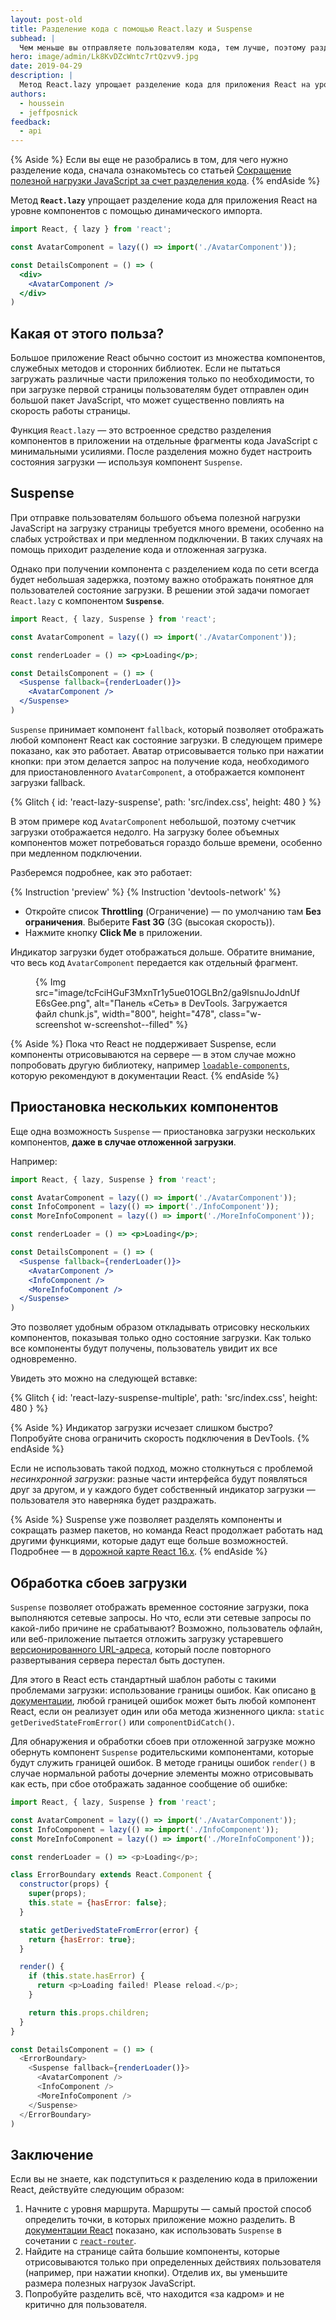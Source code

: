 ```yaml
---
layout: post-old
title: Разделение кода с помощью React.lazy и Suspense
subhead: |
  Чем меньше вы отправляете пользователям кода, тем лучше, поэтому разделяйте пакеты, чтобы не отправлять ненужный код!
hero: image/admin/Lk8KvDZcWntc7rtQzvv9.jpg
date: 2019-04-29
description: |
  Метод React.lazy упрощает разделение кода для приложения React на уровне компонентов с помощью динамического импорта. Вместе с Suspense он позволяет отображать пользователям соответствующее состояние загрузки.
authors:
  - houssein
  - jeffposnick
feedback:
  - api
---
```


{% Aside %}
Если вы еще не разобрались в том, для чего нужно разделение кода, сначала
ознакомьтесь со статьей
[Сокращение полезной нагрузки JavaScript за счет разделения кода](/reduce-javascript-payloads-with-code-splitting).
{% endAside %}

Метод **`React.lazy`** упрощает разделение кода для приложения React на уровне
компонентов с помощью динамического импорта.

```jsx
import React, { lazy } from 'react';

const AvatarComponent = lazy(() => import('./AvatarComponent'));

const DetailsComponent = () => (
  <div>
    <AvatarComponent />
  </div>
)
```

## Какая от этого польза?

Большое приложение React обычно состоит из множества компонентов,
служебных методов и сторонних библиотек. Если не пытаться загружать
различные части приложения только по необходимости, то при загрузке
первой страницы пользователям будет отправлен один большой
пакет JavaScript, что может существенно повлиять на скорость работы страницы.

Функция `React.lazy` — это встроенное средство разделения компонентов
в приложении на отдельные фрагменты кода JavaScript с минимальными усилиями. После
разделения можно будет настроить состояния загрузки — используя компонент
`Suspense`.

## Suspense

При отправке пользователям большого объема полезной нагрузки JavaScript
на загрузку страницы требуется много времени, особенно на слабых устройствах
и при медленном подключении. В таких случаях на помощь приходит разделение кода
и отложенная загрузка.

Однако при получении компонента с разделением кода по сети всегда будет
небольшая задержка, поэтому важно отображать понятное для пользователей
состояние загрузки. В решении этой задачи помогает `React.lazy` с компонентом
**`Suspense`**.

```jsx
import React, { lazy, Suspense } from 'react';

const AvatarComponent = lazy(() => import('./AvatarComponent'));

const renderLoader = () => <p>Loading</p>;

const DetailsComponent = () => (
  <Suspense fallback={renderLoader()}>
    <AvatarComponent />
  </Suspense>
)
```

`Suspense` принимает компонент `fallback`, который позволяет отображать
любой компонент React как состояние загрузки. В следующем примере показано, как это работает.
Аватар отрисовывается только при нажатии кнопки: при этом делается
запрос на получение кода, необходимого для приостановленного `AvatarComponent`,
а отображается компонент загрузки fallback.

{% Glitch {
id: 'react-lazy-suspense',
path: 'src/index.css',
height: 480
} %}

В этом примере код `AvatarComponent` небольшой, поэтому
счетчик загрузки отображается недолго. На загрузку
более объемных компонентов может потребоваться гораздо
больше времени, особенно при медленном подключении.

Разберемся подробнее, как это работает:

{% Instruction 'preview' %}
{% Instruction 'devtools-network' %}
- Откройте список **Throttling** (Ограничение) — по умолчанию там **Без ограничения**. Выберите **Fast 3G** (3G (высокая скорость)).
- Нажмите кнопку **Click Me** в приложении.

Индикатор загрузки будет отображаться дольше. Обратите внимание, что весь код
`AvatarComponent` передается как отдельный фрагмент.

<figure class="w-figure">
  {% Img src="image/tcFciHGuF3MxnTr1y5ue01OGLBn2/ga9IsnuJoJdnUfE6sGee.png", alt="Панель «Сеть» в DevTools. Загружается файл chunk.js", width="800", height="478", class="w-screenshot w-screenshot--filled" %}
</figure>

{% Aside %}
Пока что React не поддерживает Suspense, если компоненты отрисовываются
на сервере — в этом случае можно попробовать другую библиотеку,
например
[`loadable-components`](https://www.smooth-code.com/open-source/loadable-components/docs/server-side-rendering/),
которую рекомендуют в документации React.
{% endAside %}

## Приостановка нескольких компонентов

Еще одна возможность `Suspense` — приостановка загрузки нескольких
компонентов, **даже в случае отложенной загрузки**.

Например:

```jsx
import React, { lazy, Suspense } from 'react';

const AvatarComponent = lazy(() => import('./AvatarComponent'));
const InfoComponent = lazy(() => import('./InfoComponent'));
const MoreInfoComponent = lazy(() => import('./MoreInfoComponent'));

const renderLoader = () => <p>Loading</p>;

const DetailsComponent = () => (
  <Suspense fallback={renderLoader()}>
    <AvatarComponent />
    <InfoComponent />
    <MoreInfoComponent />
  </Suspense>
)
```

Это позволяет удобным образом откладывать отрисовку нескольких компонентов,
показывая только одно состояние загрузки. Как только все компоненты будут получены,
пользователь увидит их все одновременно.

Увидеть это можно на следующей вставке:

{% Glitch {
id: 'react-lazy-suspense-multiple',
path: 'src/index.css',
height: 480
} %}

{% Aside %}
Индикатор загрузки исчезает слишком быстро?
Попробуйте снова ограничить скорость подключения в DevTools.
{% endAside %}

Если не использовать такой подход, можно столкнуться с проблемой
_несинхронной загрузки_: разные части интерфейса будут появляться
друг за другом, и у каждого будет собственный индикатор загрузки — пользователя это наверняка будет раздражать.

{% Aside %}
Suspense уже позволяет разделять компоненты и сокращать размер пакетов,
но команда React продолжает работать над другими функциями, которые
дадут еще больше возможностей. Подробнее —
в
[дорожной карте React 16.x](https://reactjs.org/blog/2018/11/27/react-16-roadmap.html).
{% endAside %}

## Обработка сбоев загрузки

`Suspense` позволяет отображать временное состояние загрузки,
пока выполняются сетевые запросы. Но что, если эти сетевые запросы
по какой-либо причине не срабатывают? Возможно, пользователь офлайн, или веб-приложение пытается
отложить загрузку устаревшего [версионированного URL-адреса](/http-cache/#long-lived-caching-for-versioned-urls),
который после повторного развертывания сервера перестал быть доступен.

Для этого в React есть стандартный шаблон работы с такими проблемами загрузки:
использование границы ошибок. Как описано [в документации](https://reactjs.org/docs/error-boundaries.html), любой
границей ошибок может быть любой компонент React, если он реализует один или оба
метода жизненного цикла: `static getDerivedStateFromError()` или
`componentDidCatch()`.

Для обнаружения и обработки сбоев при отложенной загрузке можно обернуть компонент
`Suspense` родительскими компонентами, которые будут служить границей ошибок. В методе
границы ошибок `render()` в случае нормальной работы дочерние элементы можно
отрисовывать как есть, при сбое отображать заданное сообщение об ошибке:

```js
import React, { lazy, Suspense } from 'react';

const AvatarComponent = lazy(() => import('./AvatarComponent'));
const InfoComponent = lazy(() => import('./InfoComponent'));
const MoreInfoComponent = lazy(() => import('./MoreInfoComponent'));

const renderLoader = () => <p>Loading</p>;

class ErrorBoundary extends React.Component {
  constructor(props) {
    super(props);
    this.state = {hasError: false};
  }

  static getDerivedStateFromError(error) {
    return {hasError: true};
  }

  render() {
    if (this.state.hasError) {
      return <p>Loading failed! Please reload.</p>;
    }

    return this.props.children;
  }
}

const DetailsComponent = () => (
  <ErrorBoundary>
    <Suspense fallback={renderLoader()}>
      <AvatarComponent />
      <InfoComponent />
      <MoreInfoComponent />
    </Suspense>
  </ErrorBoundary>
)
```

## Заключение

Если вы не знаете, как подступиться к разделению кода в приложении React,
действуйте следующим образом:

1. Начните с уровня маршрута. Маршруты — самый простой способ определить точки,
   в которых приложение можно разделить. В
   [документации React](https://reactjs.org/docs/code-splitting.html#route-based-code-splitting)
   показано, как использовать `Suspense` в сочетании с
   [`react-router`](https://github.com/ReactTraining/react-router).
2. Найдите на странице сайта большие компоненты, которые отрисовываются только
   при определенных действиях пользователя (например, при нажатии кнопки). Отделив их,
   вы уменьшите размера полезных нагрузок JavaScript.
3. Попробуйте разделить всё, что находится «за кадром» и не критично
   для пользователя.
